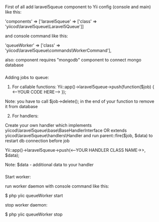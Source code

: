 #####
First of all add laravel5queue component to Yii config (console and main) like this:

'components' => ['laravel5queue' => ['class' => 'yiicod\laravel5queue\Laravel5Queue']]

and console command like this:

'queueWorker' => ['class' => 'yiicod\laravel5queue\commands\WorkerCommand'],

also: component requires "mongodb" component to connect mongo database

#####
Adding jobs to queue:

1. For callable functions: 
Yii::app()->laravel5queue->push(function($job) { <--YOUR CODE HERE--> });

Note: you have to call $job->delete(); in the end of your function to remove it from database

2. For handlers:

Create your own handler which implements yiicod\laravel5queue\base\BaseHandlerInterface 
OR extends yiicod\laravel5queue\handlers\Handler and run parent::fire($job, $data) to restart db connection before job

Yii::app()->laravel5queue->push(<--YOUR HANDLER CLASS NAME->>, $data);

Note: $data - additional data to your handler

#####
Start worker:

run worker daemon with console command like this: 

$ php yiic queueWorker start

stop worker daemon:

$ php yiic queueWorker stop
